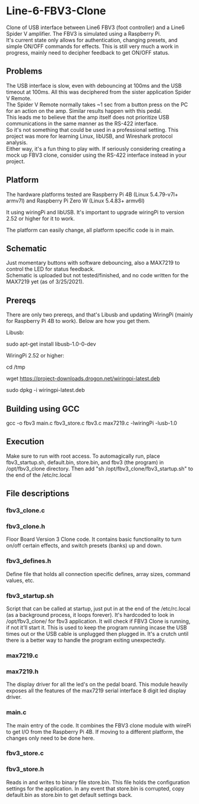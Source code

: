 # Line-6-FBV3-Clone
Clone of USB interface between Line6 FBV3 (foot controller) and a Line6 Spider V amplifier. 
The FBV3 is simulated using a Raspberry Pi.  
It's current state only allows for authentication, changing presets, and simple ON/OFF commands for effects. 
This is still very much a work in progress, mainly need to decipher feedback to get ON/OFF status.

## Problems
The USB interface is slow, even with debouncing at 100ms and the USB timeout at 100ms.  All this was deciphered from the sister application Spider V Remote.  
The Spider V Remote normally takes ~1 sec from a button press on the PC for an action on the amp.  Similar results happen with this pedal.  
This leads me to believe that the amp itself does not prioritize USB communications in the same manner as the RS-422 interface.  
So it's not something that could be used in a professional setting.  This project was more for learning Linux, libUSB, and Wireshark protocol analysis.  
Either way, it's a fun thing to play with.  If seriously considering creating a mock up FBV3 clone, consider using the RS-422 interface instead in your project.  

## Platform
The hardware platforms tested are Raspberry Pi 4B (Linux 5.4.79-v7l+ armv7l) and Raspberry Pi Zero W (Linux 5.4.83+ armv6l)

It using wiringPi and libUSB.  It's important to upgrade wiringPi to version 2.52 or higher for it to work.

The platform can easily change, all platform specific code is in main. 

## Schematic 
Just momentary buttons with software debouncing, also a MAX7219 to control the LED for status feedback.  
Schematic is uploaded but not tested/finished, and no code written for the MAX7219 yet (as of 3/25/2021).

## Prereqs
There are only two prereqs, and that's Libusb and updating WiringPi (mainly for Raspberry Pi 4B to work). Below are how you get them.

Libusb: 

sudo apt-get install libusb-1.0-0-dev

WiringPi 2.52 or higher:

cd /tmp

wget https://project-downloads.drogon.net/wiringpi-latest.deb

sudo dpkg -i wiringpi-latest.deb

## Building using GCC
gcc -o fbv3 main.c fbv3_store.c fbv3.c max7219.c -lwiringPi -lusb-1.0

## Execution
Make sure to run with root access.
To automagically run, place fbv3_startup.sh, default.bin, store.bin, and fbv3 (the program) in /opt/fbv3_clone directory.
Then add "sh /opt/fbv3_clone/fbv3_startup.sh" to the end of the /etc/rc.local 

## File descriptions
### fbv3_clone.c
### fbv3_clone.h
Floor Board Version 3 Clone code.
It contains basic functionality to turn on/off certain effects, and switch presets (banks) up and down.

### fbv3_defines.h
Define file that holds all connection specific defines, array sizes, command values, etc.

### fbv3_startup.sh
Script that can be called at startup, just put in at the end of the /etc/rc.local (as a background process, it loops forever).
It's hardcoded to look in /opt/fbv3_clone/ for fbv3 application.
It will check if FBV3 Clone is running, if not it'll start it.
This is used to keep the program running incase the USB times out or the USB cable is unplugged then plugged in.
It's a crutch until there is a better way to handle the program exiting unexpectedly.  

### max7219.c
### max7219.h
The display driver for all the led's on the pedal board.  This module heavily exposes all the features of the max7219
serial interface 8 digit led display driver.

### main.c
The main entry of the code.  It combines the FBV3 clone module with wirePi to get I/O from the Raspberry Pi 4B.
If moving to a different platform, the changes only need to be done here.



### fbv3_store.c
### fbv3_store.h
Reads in and writes to binary file store.bin.
This file holds the configuration settings for the application.
In any event that store.bin is corrupted, copy default.bin as store.bin to get default settings back.
 


